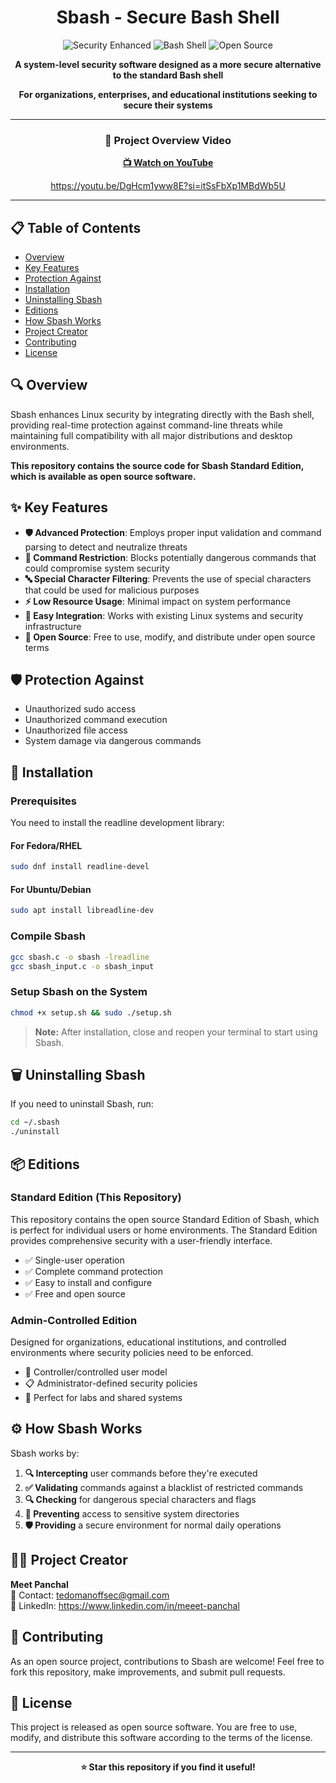 <h1 align="center">Sbash - Secure Bash Shell</h1>
<div align="center">

<img src="https://img.shields.io/badge/Security-Enhanced-brightgreen?style=for-the-badge" alt="Security Enhanced">
<img src="https://img.shields.io/badge/Shell-Bash-blue?style=for-the-badge" alt="Bash Shell">
<img src="https://img.shields.io/badge/License-Open%20Source-yellow?style=for-the-badge" alt="Open Source">

**A system-level security software designed as a more secure alternative to the standard Bash shell**

**For organizations, enterprises, and educational institutions seeking to secure their systems**

---

### 🎥 Project Overview Video

**[📺 Watch on YouTube](https://youtu.be/DgHcm1yww8E?si=itSsFbXp1MBdWb5U*)**

https://youtu.be/DgHcm1yww8E?si=itSsFbXp1MBdWb5U

---

</div>

## 📋 Table of Contents

- [Overview](#overview)
- [Key Features](#key-features)
- [Protection Against](#protection-against)
- [Installation](#installation)
- [Uninstalling Sbash](#uninstalling-sbash)
- [Editions](#editions)
- [How Sbash Works](#how-sbash-works)
- [Project Creator](#project-creator)
- [Contributing](#contributing)
- [License](#license)

## 🔍 Overview

Sbash enhances Linux security by integrating directly with the Bash shell, providing real-time protection against command-line threats while maintaining full compatibility with all major distributions and desktop environments.

**This repository contains the source code for Sbash Standard Edition, which is available as open source software.**

## ✨ Key Features

- **🛡️ Advanced Protection**: Employs proper input validation and command parsing to detect and neutralize threats
- **🚫 Command Restriction**: Blocks potentially dangerous commands that could compromise system security
- **🔤 Special Character Filtering**: Prevents the use of special characters that could be used for malicious purposes
- **⚡ Low Resource Usage**: Minimal impact on system performance
- **🔧 Easy Integration**: Works with existing Linux systems and security infrastructure
- **📖 Open Source**: Free to use, modify, and distribute under open source terms

## 🛡️ Protection Against

- Unauthorized sudo access
- Unauthorized command execution
- Unauthorized file access
- System damage via dangerous commands

## 🚀 Installation

### Prerequisites

You need to install the readline development library:

#### For Fedora/RHEL
```bash
sudo dnf install readline-devel
```

#### For Ubuntu/Debian
```bash
sudo apt install libreadline-dev
```

### Compile Sbash

```bash
gcc sbash.c -o sbash -lreadline
gcc sbash_input.c -o sbash_input
```

### Setup Sbash on the System

```bash
chmod +x setup.sh && sudo ./setup.sh
```

> **Note:** After installation, close and reopen your terminal to start using Sbash.

## 🗑️ Uninstalling Sbash

If you need to uninstall Sbash, run:

```bash
cd ~/.sbash 
./uninstall
```

## 📦 Editions

### Standard Edition (This Repository)

This repository contains the open source Standard Edition of Sbash, which is perfect for individual users or home environments. The Standard Edition provides comprehensive security with a user-friendly interface.

- ✅ Single-user operation
- ✅ Complete command protection
- ✅ Easy to install and configure
- ✅ Free and open source

### Admin-Controlled Edition

Designed for organizations, educational institutions, and controlled environments where security policies need to be enforced.

- 👥 Controller/controlled user model
- 📋 Administrator-defined security policies
- 🏫 Perfect for labs and shared systems

## ⚙️ How Sbash Works

Sbash works by:

1. **🔍 Intercepting** user commands before they're executed
2. **✅ Validating** commands against a blacklist of restricted commands
3. **🔍 Checking** for dangerous special characters and flags
4. **🚫 Preventing** access to sensitive system directories
5. **🛡️ Providing** a secure environment for normal daily operations

## 👨‍💻 Project Creator

**Meet Panchal**  
📧 Contact: tedomanoffsec@gmail.com  
🔗 LinkedIn: https://www.linkedin.com/in/meeet-panchal

## 🤝 Contributing

As an open source project, contributions to Sbash are welcome! Feel free to fork this repository, make improvements, and submit pull requests.

## 📄 License

This project is released as open source software. You are free to use, modify, and distribute this software according to the terms of the license.

---

<div align="center">

**⭐ Star this repository if you find it useful!**

</div>
